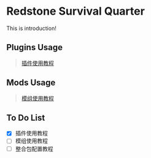 # Redstone Survival Quarter  
This is introduction!  
## Plugins Usage 
> [插件使用教程](/mcdr_plugin/README.md)  

## Mods Usage
> [模组使用教程](/server_mods/README.md)

## To Do List
- [x] 插件使用教程
- [ ] 模组使用教程
- [ ] 整合包配置教程
